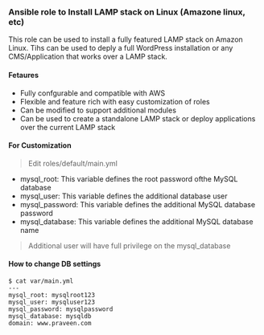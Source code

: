 ###  Ansible role to Install LAMP stack on Linux (Amazone linux, etc)

This role can be used to install a fully featured LAMP stack on Amazon Linux. Tihs can be used to deply a full WordPress installation or any CMS/Application that works over a LAMP stack.

#### Fetaures

  - Fully confgurable and compatible with AWS
  - Flexible and feature rich with easy customization of roles
  - Can be modified to support additional modules
  - Can be used to create a standalone LAMP stack or deploy applications over the current LAMP stack

#### For Customization
> Edit roles/default/main.yml 
- mysql_root: This variable defines the root password ofthe MySQL database
- mysql_user: This variable defines the additional database user 
- mysql_password: This variable defines the additional MySQL database password
- mysql_database: This variable defines the additional MySQL database name
> Additional user will have full privilege on the mysql_database 

#### How to change DB settings

```
$ cat var/main.yml
---
mysql_root: mysqlroot123
mysql_user: mysqluser123
mysql_password: mysqlpassword
mysql_database: mysqldb
domain: www.praveen.com
```
